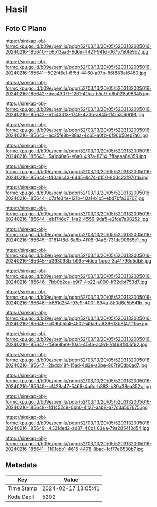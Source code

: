 # Hasil

## Foto C Plano

https://sirekap-obj-formc.kpu.go.id/b09e/pemilu/pdpr/52/03/13/20/05/5203132005016-20240216-185640--c6513aa6-6d6e-4421-941d-06757e0fe9b2.jpg

https://sirekap-obj-formc.kpu.go.id/b09e/pemilu/pdpr/52/03/13/20/05/5203132005016-20240216-185641--502f46ef-6f5d-4460-a07b-56f883af6460.jpg

https://sirekap-obj-formc.kpu.go.id/b09e/pemilu/pdpr/52/03/13/20/05/5203132005016-20240216-185642--dec43071-1261-40ca-b5c9-d6b028a98345.jpg

https://sirekap-obj-formc.kpu.go.id/b09e/pemilu/pdpr/52/03/13/20/05/5203132005016-20240216-185642--e1543313-1749-423b-a845-ff415359919f.jpg

https://sirekap-obj-formc.kpu.go.id/b09e/pemilu/pdpr/52/03/13/20/05/5203132005016-20240216-185643--ac25fe8b-88aa-4c65-a0fb-6f96b50eb7a6.jpg

https://sirekap-obj-formc.kpu.go.id/b09e/pemilu/pdpr/52/03/13/20/05/5203132005016-20240216-185643--5a1c40a6-e6a0-497a-8714-7ffaeaa6e359.jpg

https://sirekap-obj-formc.kpu.go.id/b09e/pemilu/pdpr/52/03/13/20/05/5203132005016-20240216-185644--f40a6c43-6445-4c74-b150-800c23f9701b.jpg

https://sirekap-obj-formc.kpu.go.id/b09e/pemilu/pdpr/52/03/13/20/05/5203132005016-20240216-185644--c7afe34e-121b-40a1-b1b5-ebd7bfa36707.jpg

https://sirekap-obj-formc.kpu.go.id/b09e/pemilu/pdpr/52/03/13/20/05/5203132005016-20240216-185644--eb1746c7-14a2-4556-9da5-e2fde7a98252.jpg

https://sirekap-obj-formc.kpu.go.id/b09e/pemilu/pdpr/52/03/13/20/05/5203132005016-20240216-185645--01814f8d-6a8b-4f08-94a6-731de90655e1.jpg

https://sirekap-obj-formc.kpu.go.id/b09e/pemilu/pdpr/52/03/13/20/05/5203132005016-20240216-185645--b363093b-b995-4deb-bcce-3a41796d5db5.jpg

https://sirekap-obj-formc.kpu.go.id/b09e/pemilu/pdpr/52/03/13/20/05/5203132005016-20240216-185646--7bb0b2ce-b9f7-4b22-a000-ff32dbf753d7.jpg

https://sirekap-obj-formc.kpu.go.id/b09e/pemilu/pdpr/52/03/13/20/05/5203132005016-20240216-185646--b681d254-97e9-400f-894a-8b0d6e5b541b.jpg

https://sirekap-obj-formc.kpu.go.id/b09e/pemilu/pdpr/52/03/13/20/05/5203132005016-20240216-185646--c09b0554-4502-49a9-a636-03b8f47f1f5e.jpg

https://sirekap-obj-formc.kpu.go.id/b09e/pemilu/pdpr/52/03/13/20/05/5203132005016-20240216-185647--f56e8be9-f0ac-454a-ac9d-7d468f805f92.jpg

https://sirekap-obj-formc.kpu.go.id/b09e/pemilu/pdpr/52/03/13/20/05/5203132005016-20240216-185647--2bdcb18f-15ad-4d2e-a0be-907f90db0ad7.jpg

https://sirekap-obj-formc.kpu.go.id/b09e/pemilu/pdpr/52/03/13/20/05/5203132005016-20240216-185648--cf429a47-5466-4a6c-b383-b80a38ea852c.jpg

https://sirekap-obj-formc.kpu.go.id/b09e/pemilu/pdpr/52/03/13/20/05/5203132005016-20240216-185648--f41452c9-0bb0-4127-aab8-a77c3a507675.jpg

https://sirekap-obj-formc.kpu.go.id/b09e/pemilu/pdpr/52/03/13/20/05/5203132005016-20240216-185649--4321ded2-ad87-40b1-83ea-79a2854f3d54.jpg

https://sirekap-obj-formc.kpu.go.id/b09e/pemilu/pdpr/52/03/13/20/05/5203132005016-20240216-185641--1101abb1-4615-4478-8bac-1cf77e6530b7.jpg


## Metadata

| Key        | Value               |
| ---------- | ------------------- |
| Time Stamp | 2024-02-17 13:05:41 |
| Kode Dapil | 5202                |



